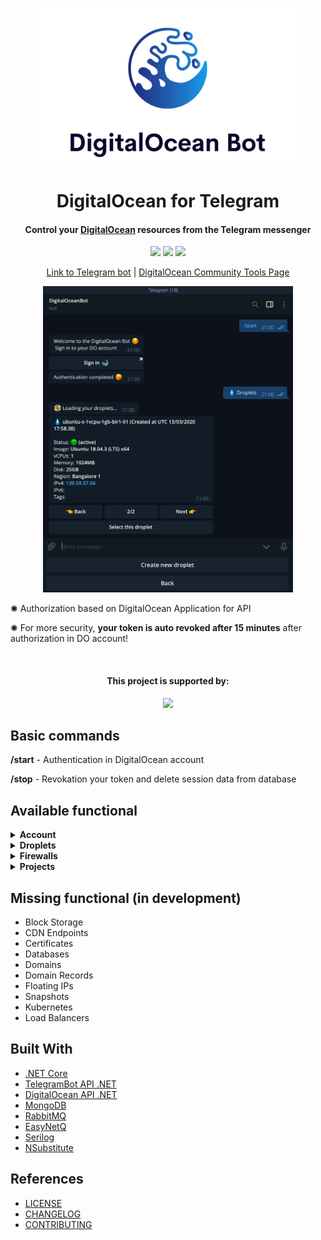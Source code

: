 <p align="center">
  <img src="/screenshots/logo.png" width="410" height="250">
</p>
<h1 align="center">
DigitalOcean for Telegram
</h1>

<h4 align="center">Control your <a href="https://www.digitalocean.com" target="_blank">DigitalOcean</a> resources from the Telegram messenger</h4>

<p align="center">
<img src="https://api.codacy.com/project/badge/Grade/44bbed52b81a4718891619b496d13244"/>
<img src="https://github.com/podobaas/DigitalOceanTelegramBot/workflows/DigitalOceanBot%20CI/badge.svg"/>
<img src="https://img.shields.io/github/license/podobaas/DigitalOceanTelegramBot"/>
</p>

<p align="center">
  <a href="https://telegram.me/DigitalOceanDropletBot" target="_blank">Link to Telegram bot</a> |
  <a href="https://www.digitalocean.com/community/tools/digitalocean-for-telegram" target="_blank">DigitalOcean Community Tools Page</a> 
</p>   
  
<p align="center">
    <img src="/screenshots/screen.png" width="400" height="490">
  </a>
</p>

✺ Authorization based on DigitalOcean Application for API

✺ For more security, **your token is auto revoked after 15 minutes** after authorization in DO account!

<br/>

<h4 align="center">This project is supported by:</h4>
<p p align="center">
  <a href="https://www.digitalocean.com/">
    <img src="https://opensource.nyc3.cdn.digitaloceanspaces.com/attribution/assets/SVG/DO_Logo_horizontal_blue.svg" width="201px">
  </a>
</p>

## Basic commands

**/start** - Authentication in DigitalOcean account

**/stop** - Revokation your token and delete session data from database

## Available functional
<details><summary><b>Account</b> </summary>

+ Account information
+ Information about your credit

</details>


<details><summary><b>Droplets</b> </summary>
  
+ Create new droplet
+ Rename droplet
+ Reboot droplet
+ Power cycle droplet
+ Shutdouwn droplet
+ Power on droplet
+ Create snapshot
+ Reset password

</details>


<details><summary><b>Firewalls</b> </summary>
  
+ Create new firewall
+ Add inbound rule to firewall
+ Add outbound rule to firewall
+ Add droplets to firewall
+ Remove droplets from firewall

</details>

<details><summary><b>Projects</b> </summary>
  
+ Create new project
+ Rename project
+ Change description
+ Change purpose
+ Change environment
+ Set as default project

</details>

## Missing functional (in development)
+ Block Storage
+ CDN Endpoints
+ Certificates
+ Databases
+ Domains
+ Domain Records
+ Floating IPs
+ Snapshots
+ Kubernetes
+ Load Balancers

## Built With
+ [.NET Core](https://github.com/dotnet/core)
+ [TelegramBot API .NET](https://github.com/TelegramBots/Telegram.Bot)
+ [DigitalOcean API .NET](https://github.com/trmcnvn/DigitalOcean.API)
+ [MongoDB](https://github.com/mongodb/mongo)
+ [RabbitMQ](https://github.com/rabbitmq/rabbitmq-server)
+ [EasyNetQ](https://github.com/EasyNetQ/EasyNetQ)
+ [Serilog](https://github.com/serilog/serilog)
+ [NSubstitute](https://github.com/nsubstitute/NSubstitute)

## References
+ [LICENSE](LICENSE)
+ [CHANGELOG](CHANGELOG.MD)
+ [CONTRIBUTING](CONTRIBUTING.md)
